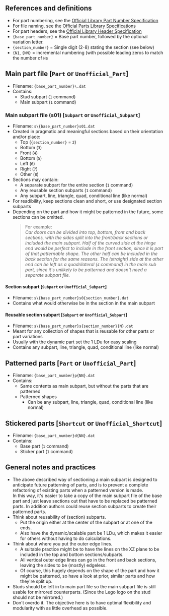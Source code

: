 ## References and definitions
- For part numbering, see the [Official Library Part Number Specification](https://www.ldraw.org/part-number-spec.html)
- For file naming, see the [Official Parts Library Specifications](https://www.ldraw.org/article/512.html#filenaming)
- For part headers, see the [Official Library Header Specification](https://www.ldraw.org/article/398.html)
- `{base_part_number}` = Base part number, followed by the optional variation letter.
- `{section_number}` = Single digit (2-8) stating the section (see below)
- `{N}`, `{NN}` = incremental numbering (with possible leading zeros to match the number of `N`s

## Main part file [`Part` or `Unofficial_Part`]
- Filename: `{base_part_number}\.dat`
- Contains:
	- Stud subpart (`1` command)
	- Main subpart (`1` command)

### Main subpart file (s01) [`Subpart` or `Unofficial_Subpart`]
- Filename: `s\{base_part_number}s01.dat`
- Created in pragmatic and meaningful sections based on their orientation and/or place:
	- Top (`{section_number}` = `2`)
	- Bottom (`3`)
	- Front (`4`)
	- Bottom (`5`)
	- Left (`6`)
	- Right (`7`)
	- Other (`8`)
- Sections may contain:
	- A separate subpart for the entire section (`1` command)
	- Any reusable section subparts (`1` command)
	- Any subpart, line, triangle, quad, conditional line (like normal)
- For readibility, keep sections clean and short, or use designated section subparts
- Depending on the part and how it might be patterned in the future, some sections can be omitted.
  > For example:<br>
  > _Car doors can be divided into top, bottom, front and back sections, with the sides split into the front/back sections or included the main subpart._
  > _Half of the curved side at the hinge end would be perfect to include in the front section, since it is part of that patternable shape._
  > _The other half can be included in the back section for the same reasons._
  > _The (straight) side at the other end can be left as a quadrilateral (`4` command) in the main sub part, since it's unlikely to be patterned and doesn't need a separate subpart file._

#### Section subpart [`Subpart` or `Unofficial_Subpart`]
- Filename: `s\{base_part_number}s0{section_number}.dat`
- Contains what would otherwise be in the section in the main subpart

#### Reusable section subpart [`Subpart` or `Unofficial_Subpart`]
- Filename: `s\{base_part_number}s{section_number}{N}.dat`
- Meant for any collection of shapes that is reusable for other parts or part variations
- Usually with the dynamic part set the 1 LDu for easy scaling
- Contains any subpart, line, triangle, quad, conditional line (like normal)


## Patterned parts [`Part` or `Unofficial_Part`]
- Filename: `{base_part_number}p{NN}.dat`
- Contains:
	- Same contents as main subpart, but without the parts that are patterned
	- Patterned shapes
		- Can be any subpart, line, triangle, quad, conditional line (like normal)

## Stickered parts [`Shortcut` or `Unofficial_Shortcut`]
- Filename: `{base_part_number}d{NN}.dat`
- Contains:
	- Base part (`1` command)
	- Sticker part (`1` command)

## General notes and practices
- The above described way of sectioning a main subpart is designed to anticipate future patterning of parts, and is to prevent a complete refactoring of existing parts when a patterned version is made.<br>In this way, it's easier to take a copy of the main subpart file of the base part and just leave sections out that have to be replaced be patterned parts. In addition authors could reuse section subparts to create their patterned parts.
- Think about reusability of (section) subparts.
  - Put the origin either at the center of the subpart or at one of the ends.
  - Also have the dynamic/scalable part be 1 LDu, which makes it easier for others without having to do calculations.
- Think about where you put the outer edge lines.<br>
  - A suitable practice might be to have the lines on the XZ plane to be included in the top and bottom sections/subparts.<br>
  - All vertical outer edge lines can go in the front and back sections, leaving the sides to be (mostly) edgeless.<br>
  - Of course, this hugely depends on the shape of the part and how it might be patterned, so have a look at prior, similar parts and how they're split up.
- Studs should be left in to main part file so the main subpart file is still usable for mirrored counterparts. (Since the Lego logo on the stud should not be mirrored.)
- Don't overdo it. The objective here is to have optimal flexibility and modularity with as little overhead as possible.

